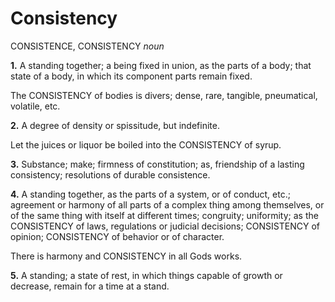 # Consistency

CONSISTENCE, CONSISTENCY _noun_

**1.** A standing together; a being fixed in union, as the parts of a body; that state of a body, in which its component parts remain fixed.

The CONSISTENCY of bodies is divers; dense, rare, tangible, pneumatical, volatile, etc.

**2.** A degree of density or spissitude, but indefinite.

Let the juices or liquor be boiled into the CONSISTENCY of syrup.

**3.** Substance; make; firmness of constitution; as, friendship of a lasting consistency; resolutions of durable consistence.

**4.** A standing together, as the parts of a system, or of conduct, etc.; agreement or harmony of all parts of a complex thing among themselves, or of the same thing with itself at different times; congruity; uniformity; as the CONSISTENCY of laws, regulations or judicial decisions; CONSISTENCY of opinion; CONSISTENCY of behavior or of character.

There is harmony and CONSISTENCY in all Gods works.

**5.** A standing; a state of rest, in which things capable of growth or decrease, remain for a time at a stand.